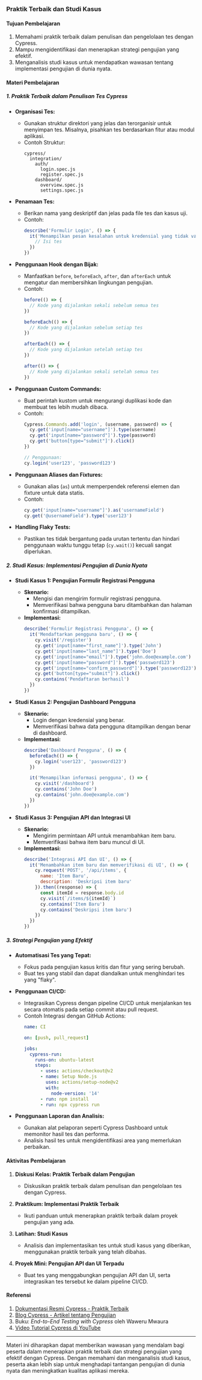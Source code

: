 ### Praktik Terbaik dan Studi Kasus

#### Tujuan Pembelajaran
1. Memahami praktik terbaik dalam penulisan dan pengelolaan tes dengan Cypress.
2. Mampu mengidentifikasi dan menerapkan strategi pengujian yang efektif.
3. Menganalisis studi kasus untuk mendapatkan wawasan tentang implementasi pengujian di dunia nyata.

#### Materi Pembelajaran

##### 1. Praktik Terbaik dalam Penulisan Tes Cypress

- **Organisasi Tes:**
  - Gunakan struktur direktori yang jelas dan terorganisir untuk menyimpan tes. Misalnya, pisahkan tes berdasarkan fitur atau modul aplikasi.
  - Contoh Struktur:
    ```plaintext
    cypress/
      integration/
        auth/
          login.spec.js
          register.spec.js
        dashboard/
          overview.spec.js
          settings.spec.js
    ```

- **Penamaan Tes:**
  - Berikan nama yang deskriptif dan jelas pada file tes dan kasus uji.
  - Contoh:
    ```javascript
    describe('Formulir Login', () => {
      it('Menampilkan pesan kesalahan untuk kredensial yang tidak valid', () => {
        // Isi tes
      })
    })
    ```

- **Penggunaan Hook dengan Bijak:**
  - Manfaatkan `before`, `beforeEach`, `after`, dan `afterEach` untuk mengatur dan membersihkan lingkungan pengujian.
  - Contoh:
    ```javascript
    before(() => {
      // Kode yang dijalankan sekali sebelum semua tes
    })

    beforeEach(() => {
      // Kode yang dijalankan sebelum setiap tes
    })

    afterEach(() => {
      // Kode yang dijalankan setelah setiap tes
    })

    after(() => {
      // Kode yang dijalankan sekali setelah semua tes
    })
    ```

- **Penggunaan Custom Commands:**
  - Buat perintah kustom untuk mengurangi duplikasi kode dan membuat tes lebih mudah dibaca.
  - Contoh:
    ```javascript
    Cypress.Commands.add('login', (username, password) => {
      cy.get('input[name="username"]').type(username)
      cy.get('input[name="password"]').type(password)
      cy.get('button[type="submit"]').click()
    })

    // Penggunaan:
    cy.login('user123', 'password123')
    ```

- **Penggunaan Aliases dan Fixtures:**
  - Gunakan alias (`as`) untuk memperpendek referensi elemen dan fixture untuk data statis.
  - Contoh:
    ```javascript
    cy.get('input[name="username"]').as('usernameField')
    cy.get('@usernameField').type('user123')
    ```

- **Handling Flaky Tests:**
  - Pastikan tes tidak bergantung pada urutan tertentu dan hindari penggunaan waktu tunggu tetap (`cy.wait()`) kecuali sangat diperlukan.

##### 2. Studi Kasus: Implementasi Pengujian di Dunia Nyata

- **Studi Kasus 1: Pengujian Formulir Registrasi Pengguna**
  - **Skenario:**
    - Mengisi dan mengirim formulir registrasi pengguna.
    - Memverifikasi bahwa pengguna baru ditambahkan dan halaman konfirmasi ditampilkan.
  - **Implementasi:**
    ```javascript
    describe('Formulir Registrasi Pengguna', () => {
      it('Mendaftarkan pengguna baru', () => {
        cy.visit('/register')
        cy.get('input[name="first_name"]').type('John')
        cy.get('input[name="last_name"]').type('Doe')
        cy.get('input[name="email"]').type('john.doe@example.com')
        cy.get('input[name="password"]').type('password123')
        cy.get('input[name="confirm_password"]').type('password123')
        cy.get('button[type="submit"]').click()
        cy.contains('Pendaftaran berhasil')
      })
    })
    ```

- **Studi Kasus 2: Pengujian Dashboard Pengguna**
  - **Skenario:**
    - Login dengan kredensial yang benar.
    - Memverifikasi bahwa data pengguna ditampilkan dengan benar di dashboard.
  - **Implementasi:**
    ```javascript
    describe('Dashboard Pengguna', () => {
      beforeEach(() => {
        cy.login('user123', 'password123')
      })

      it('Menampilkan informasi pengguna', () => {
        cy.visit('/dashboard')
        cy.contains('John Doe')
        cy.contains('john.doe@example.com')
      })
    })
    ```

- **Studi Kasus 3: Pengujian API dan Integrasi UI**
  - **Skenario:**
    - Mengirim permintaan API untuk menambahkan item baru.
    - Memverifikasi bahwa item baru muncul di UI.
  - **Implementasi:**
    ```javascript
    describe('Integrasi API dan UI', () => {
      it('Menambahkan item baru dan memverifikasi di UI', () => {
        cy.request('POST', '/api/items', {
          name: 'Item Baru',
          description: 'Deskripsi item baru'
        }).then((response) => {
          const itemId = response.body.id
          cy.visit(`/items/${itemId}`)
          cy.contains('Item Baru')
          cy.contains('Deskripsi item baru')
        })
      })
    })
    ```

##### 3. Strategi Pengujian yang Efektif

- **Automatisasi Tes yang Tepat:**
  - Fokus pada pengujian kasus kritis dan fitur yang sering berubah.
  - Buat tes yang stabil dan dapat diandalkan untuk menghindari tes yang "flaky".

- **Penggunaan CI/CD:**
  - Integrasikan Cypress dengan pipeline CI/CD untuk menjalankan tes secara otomatis pada setiap commit atau pull request.
  - Contoh Integrasi dengan GitHub Actions:
    ```yaml
    name: CI

    on: [push, pull_request]

    jobs:
      cypress-run:
        runs-on: ubuntu-latest
        steps:
          - uses: actions/checkout@v2
          - name: Setup Node.js
            uses: actions/setup-node@v2
            with:
              node-version: '14'
          - run: npm install
          - run: npx cypress run
    ```

- **Penggunaan Laporan dan Analisis:**
  - Gunakan alat pelaporan seperti Cypress Dashboard untuk memonitor hasil tes dan performa.
  - Analisis hasil tes untuk mengidentifikasi area yang memerlukan perbaikan.

#### Aktivitas Pembelajaran
1. **Diskusi Kelas: Praktik Terbaik dalam Pengujian**
   - Diskusikan praktik terbaik dalam penulisan dan pengelolaan tes dengan Cypress.

2. **Praktikum: Implementasi Praktik Terbaik**
   - Ikuti panduan untuk menerapkan praktik terbaik dalam proyek pengujian yang ada.

3. **Latihan: Studi Kasus**
   - Analisis dan implementasikan tes untuk studi kasus yang diberikan, menggunakan praktik terbaik yang telah dibahas.

4. **Proyek Mini: Pengujian API dan UI Terpadu**
   - Buat tes yang menggabungkan pengujian API dan UI, serta integrasikan tes tersebut ke dalam pipeline CI/CD.

#### Referensi
1. [Dokumentasi Resmi Cypress - Praktik Terbaik](https://docs.cypress.io/guides/references/best-practices)
2. [Blog Cypress - Artikel tentang Pengujian](https://www.cypress.io/blog)
3. Buku: *End-to-End Testing with Cypress* oleh Waweru Mwaura
4. [Video Tutorial Cypress di YouTube](https://www.youtube.com/c/CypressIo)

---

Materi ini diharapkan dapat memberikan wawasan yang mendalam bagi peserta dalam menerapkan praktik terbaik dan strategi pengujian yang efektif dengan Cypress. Dengan memahami dan menganalisis studi kasus, peserta akan lebih siap untuk menghadapi tantangan pengujian di dunia nyata dan meningkatkan kualitas aplikasi mereka.
